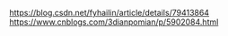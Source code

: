 https://blog.csdn.net/fyhailin/article/details/79413864
https://www.cnblogs.com/3dianpomian/p/5902084.html